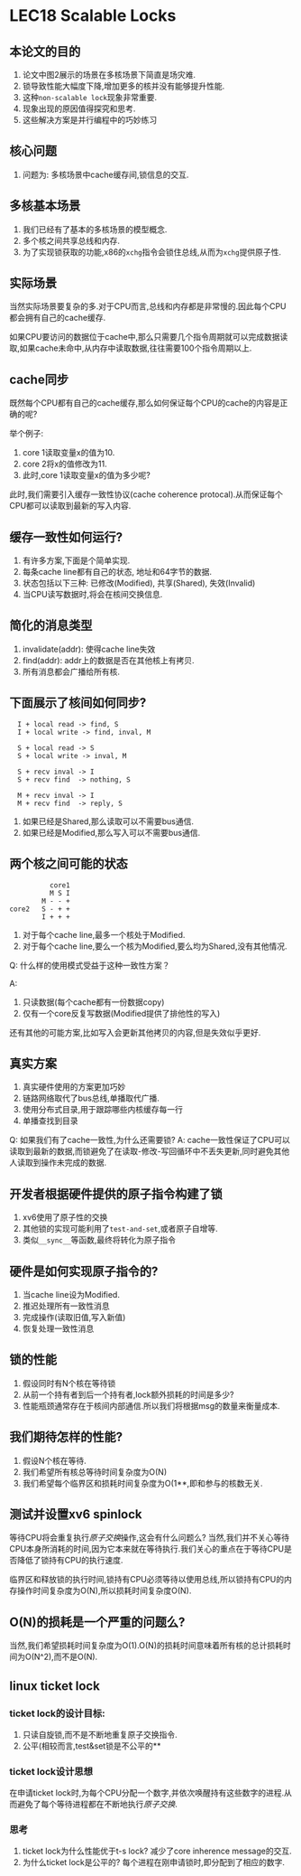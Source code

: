 # LEC18 Scalable Locks

## 本论文的目的
1. 论文中图2展示的场景在多核场景下简直是场灾难.
2. 锁导致性能大幅度下降,增加更多的核并没有能够提升性能.
3. 这种`non-scalable lock`现象非常重要.
4. 现象出现的原因值得探究和思考.
5. 这些解决方案是并行编程中的巧妙练习

## 核心问题
1. 问题为: 多核场景中cache缓存间,锁信息的交互.

## 多核基本场景
1. 我们已经有了基本的多核场景的模型概念.
2. 多个核之间共享总线和内存.
3. 为了实现锁获取的功能,x86的`xchg`指令会锁住总线,从而为`xchg`提供原子性.

## 实际场景
当然实际场景要复杂的多.对于CPU而言,总线和内存都是非常慢的.因此每个CPU都会拥有自己的cache缓存.

如果CPU要访问的数据位于cache中,那么只需要几个指令周期就可以完成数据读取,如果cache未命中,从内存中读取数据,往往需要100个指令周期以上.

## cache同步
既然每个CPU都有自己的cache缓存,那么如何保证每个CPU的cache的内容是正确的呢?

举个例子:
1. core 1读取变量x的值为10.
2. core 2将x的值修改为11.
3. 此时,core 1读取变量x的值为多少呢?

此时,我们需要引入缓存一致性协议(cache coherence protocal).从而保证每个CPU都可以读取到最新的写入内容.

## 缓存一致性如何运行?
1. 有许多方案,下面是个简单实现.
2. 每条cache line都有自己的状态, 地址和64字节的数据.
3. 状态包括以下三种: 已修改(Modified), 共享(Shared), 失效(Invalid)
4. 当CPU读写数据时,将会在核间交换信息.

## 简化的消息类型
1. invalidate(addr): 使得cache line失效
2. find(addr): addr上的数据是否在其他核上有拷贝.
3. 所有消息都会广播给所有核.

## 下面展示了核间如何同步?
```
  I + local read -> find, S
  I + local write -> find, inval, M

  S + local read -> S
  S + local write -> inval, M

  S + recv inval -> I
  S + recv find  -> nothing, S

  M + recv inval -> I
  M + recv find  -> reply, S
```

1. 如果已经是Shared,那么读取可以不需要bus通信.
2. 如果已经是Modified,那么写入可以不需要bus通信.

## 两个核之间可能的状态
```
		  core1
		  M S I
		M - - +
core2   S - + +
		I + + +
```

1. 对于每个cache line,最多一个核处于Modified.
2. 对于每个cache line,要么一个核为Modified,要么均为Shared,没有其他情况.

Q: 什么样的使用模式受益于这种一致性方案？

A:

1. 只读数据(每个cache都有一份数据copy)
2. 仅有一个core反复写数据(Modified提供了排他性的写入)

还有其他的可能方案,比如写入会更新其他拷贝的内容,但是失效似乎更好.

## 真实方案
1. 真实硬件使用的方案更加巧妙
2. 链路网络取代了bus总线,单播取代广播.
3. 使用分布式目录,用于跟踪哪些内核缓存每一行
4. 单播查找到目录

Q: 如果我们有了cache一致性,为什么还需要锁?
A: cache一致性保证了CPU可以读取到最新的数据,而锁避免了在读取-修改-写回循环中不丢失更新,同时避免其他人读取到操作未完成的数据.

## 开发者根据硬件提供的原子指令构建了锁
1. xv6使用了原子性的交换
2. 其他锁的实现可能利用了`test-and-set`,或者原子自增等.
3. 类似`__sync__`等函数,最终将转化为原子指令

## 硬件是如何实现原子指令的?
1. 当cache line设为Modified.
2. 推迟处理所有一致性消息
3. 完成操作(读取旧值,写入新值)
4. 恢复处理一致性消息

## 锁的性能
1. 假设同时有N个核在等待锁
2. 从前一个持有者到后一个持有者,lock额外损耗的时间是多少?
3. 性能瓶颈通常存在于核间内部通信.所以我们将根据msg的数量来衡量成本.

## 我们期待怎样的性能?
1. 假设N个核在等待.
2. 我们希望所有核总等待时间复杂度为O(N)
3. 我们希望每个临界区和损耗时间复杂度为O(1**,即和参与的核数无关.

## 测试并设置xv6 spinlock
等待CPU将会重复执行*原子交换*操作,这会有什么问题么?
当然,我们并不关心等待CPU本身所消耗的时间,因为它本来就在等待执行.我们关心的重点在于等待CPU是否降低了锁持有CPU的执行速度.

临界区和释放锁的执行时间,锁持有CPU必须等待以使用总线,所以锁持有CPU的内存操作时间复杂度为O(N),所以损耗时间复杂度O(N).

## O(N)的损耗是一个严重的问题么?
当然,我们希望损耗时间复杂度为O(1).O(N)的损耗时间意味着所有核的总计损耗时间为O(N^2),而不是O(N).

## linux ticket lock
### ticket lock的设计目标:
1. 只读自旋锁,而不是不断地重复原子交换指令.
2. 公平(相较而言,test&set锁是不公平的**

### ticket lock设计思想
在申请ticket lock时,为每个CPU分配一个数字,并依次唤醒持有这些数字的进程.从而避免了每个等待进程都在不断地执行*原子交换*.

### 思考
1. ticket lock为什么性能优于t-s lock?
减少了core inherence message的交互.
2. 为什么ticket lock是公平的?
每个进程在刚申请锁时,即分配到了相应的数字.
